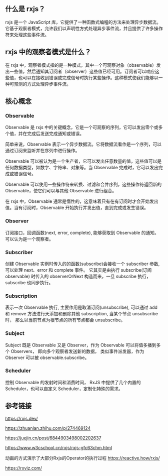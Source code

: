 ## 什么是 rxjs？
rxjs 是一个 JavaScript 库，它提供了一种函数式编程的方法来处理异步数据流。它基于观察者模式，允许我们以声明性方式处理异步事件流，并且提供了许多操作符来处理这些事件流。

## rxjs 中的观察者模式是什么？
在 rxjs 中，观察者模式指的是一种模式，其中一个可观察对象（observable）发出一些值，然后通知其订阅者（observer）这些值已经可用。订阅者可以响应这些值，也可以在接收到错误或完成信号时执行某些操作。这种模式使我们能够以一种可预测的方式处理异步事件流。

## 核心概念
### Observable
Observable 是 rxjs 中的关键概念，它是一个可观察的序列，它可以发出零个或多个值，并在完成后发送完成通知或错误。

简单来说，Observable 表示一个异步数据流。它将数据流看作是一个序列，可以通过订阅来监听并在序列中进行操作。

Observable 可以被认为是一个生产者，它可以发出任意数量的值，这些值可以是任何数据类型，如数字、字符串、对象等。当 Observable 完成时，它可以发出完成或错误信号。

Observable 可以使用一些操作符来转换、过滤和合并序列，这些操作符返回新的 Observable，使它们可以与其他 Observable 进行组合。

在 rxjs 中，Observable 通常是惰性的，这意味着只有在有订阅时才会开始发出值。当有订阅时，Observable 开始执行并发出值，直到完成或发生错误。

### Observer
订阅接口，回调函数(next, error, complete), 能够获取到 Observable 的通知。可以认为是一个观察者。


### Subscriber
创建 Observable 实例时传入的的函数(subscribe)会接收一个 subscriber 参数, 可以处理 next、error 和 complete 事件。 它其实是由执行 subscribe(订阅 observable) 时传入的 observerOrNext 构造而来，一旦 subscribe 执行，subscribe 也同步执行。

### Subscription
表示一次 Observable 执行, 主要作用是取消订阅(unsubscribe), 可以通过 add 和 remove 方法进行天添加和删除其他 subscription, 当某个节点 unsubscribe 时， 那么以当前节点为根节点的所有节点都会 unsubscribe。

### Subject
Subject 既是 Observable 又是 Observer，作为 Observable 可以将值多播到多个 Observers， 即向多个观察者发送新的数据， 类似事件派发器，作为 Observer 可以被 observable.subscribe。

### Scheduler
控制 Observable 的发射时间和消费时间， RxJS 中提供了几个内置的 Scheduler，也可以自定义 Scheduler，定制化特殊的需求。


## 参考链接
https://rxjs.dev/

https://zhuanlan.zhihu.com/p/274469124

https://juejin.cn/post/6844903498002202637

https://www.w3cschool.cn/rxjs/rxjs-gfc63chm.html

动画的方式演示了大部分Rxjs的Operator的执行过程
https://reactive.how/rxjs/

https://rxviz.com/